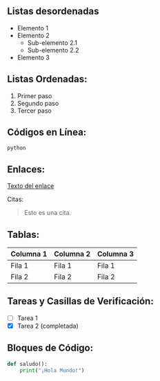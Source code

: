 ## Listas desordenadas 
- Elemento 1
- Elemento 2
  - Sub-elemento 2.1
  - Sub-elemento 2.2
- Elemento 3

## Listas Ordenadas:
1. Primer paso
2. Segundo paso
3. Tercer paso

## Códigos en Línea:
`python`


   

## Enlaces:
[Texto del enlace](https://www.ejemplo.com)

Citas:
> Esto es una cita.

## Tablas:

| Columna 1 | Columna 2 | Columna 3 |
|-----------|-----------|-----------|
| Fila 1    | Fila 1    | Fila 1    |
| Fila 2    | Fila 2    | Fila 2    |

## Tareas y Casillas de Verificación:
- [ ] Tarea 1
- [x] Tarea 2 (completada)

## Bloques de Código:
```python
def saludo():
    print("¡Hola Mundo!")
    